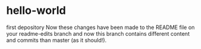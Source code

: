 # hello-world
first depository
Now these changes have been made to the README file on your readme-edits branch and now this branch contains different content and commits than master (as it should!).
